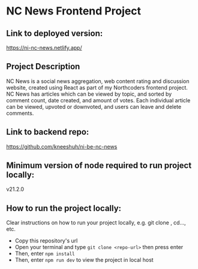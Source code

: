 # NC News Frontend Project

## Link to deployed version:

https://ni-nc-news.netlify.app/

## Project Description

NC News is a social news aggregation, web content rating and discussion website, created using React as part of my Northcoders frontend project.
NC News has articles which can be viewed by topic, and sorted by comment count, date created, and amount of votes. Each individual article can be viewed, upvoted or downvoted, and users can leave and delete comments.

## Link to backend repo:

https://github.com/kneeshuh/ni-be-nc-news

## Minimum version of node required to run project locally:

v21.2.0

## How to run the project locally:

Clear instructions on how to run your project locally, e.g. git clone <repo-url>, cd..., etc.

- Copy this repository's url
- Open your terminal and type `git clone <repo-url>` then press enter
- Then, enter `npm install`
- Then, enter `npm run dev` to view the project in local host

